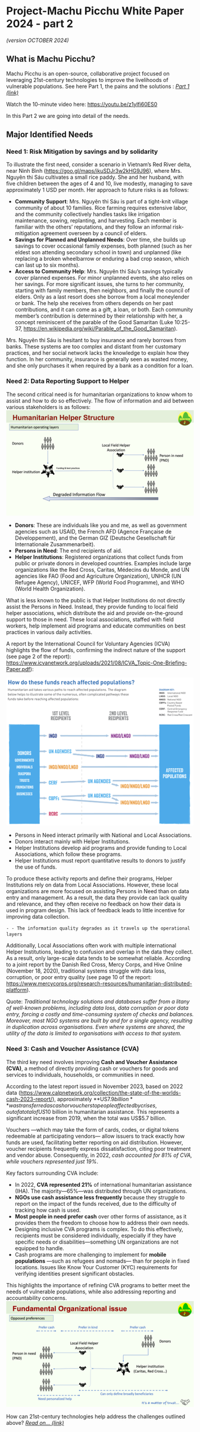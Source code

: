 # Project-Machu Picchu White Paper 2024 - part 2
*(version OCTOBER 2024)*

##	What is Machu Picchu?

Machu Picchu is an open-source, collaborative project focused on leveraging 21st-century technologies to improve the livelihoods of vulnerable populations. See here Part 1, the pains and the solutions : [*Part 1 (link)*](./README_1.md)

Watch the 10-minute video here: https://youtu.be/z1ylfi60ES0

In this Part 2 we are going into detail of the needs. 

##	Major Identified Needs
###	Need 1: Risk Mitigation by savings and by solidarity
To illustrate the first need, consider a scenario in Vietnam’s Red River delta, near Ninh Bình (https://goo.gl/maps/ikuSDJr3w2kHG9J96), where Mrs. Nguyên thi Sáu cultivates a small rice paddy. She and her husband, with five children between the ages of 4 and 10, live modestly, managing to save approximately 1 USD per month. Her approach to future risks is as follows:

-	**Community Support**: Mrs. Nguyên thi Sáu is part of a tight-knit village community of about 10 families. Rice farming requires extensive labor, and the community collectively handles tasks like irrigation maintenance, sowing, replanting, and harvesting. Each member is familiar with the others’ reputations, and they follow an informal risk-mitigation agreement overseen by a council of elders.
-	**Savings for Planned and Unplanned Needs**: Over time, she builds up savings to cover occasional family expenses, both planned (such as her eldest son attending secondary school in town) and unplanned (like replacing a broken wheelbarrow or enduring a bad crop season, which can last up to six months).
-	**Access to Community Help**: Mrs. Nguyên thi Sáu’s savings typically cover planned expenses. For minor unplanned events, she also relies on her savings. For more significant issues, she turns to her community, starting with family members, then neighbors, and finally the council of elders. Only as a last resort does she borrow from a local moneylender or bank. The help she receives from others depends on her past contributions, and it can come as a gift, a loan, or both. Each community member’s contribution is determined by their relationship with her, a concept reminiscent of the parable of the Good Samaritan (Luke 10:25-37, https://en.wikipedia.org/wiki/Parable_of_the_Good_Samaritan).

Mrs. Nguyên thi Sáu is hesitant to buy insurance and rarely borrows from banks. These systems are too complex and distant from her customary practices, and her social network lacks the knowledge to explain how they function. In her community, insurance is generally seen as wasted money, and she only purchases it when required by a bank as a condition for a loan.

### Need 2: Data Reporting Support to Helper
The second critical need is for humanitarian organizations to know whom to assist and how to do so effectively. The flow of information and aid between various stakeholders is as follows:
![Helper Organization](./images/01%20Helper%20Organization.png)

-	**Donors**: These are individuals like you and me, as well as government agencies such as USAID, the French AFD (Agence Française de Développement), and the German GIZ (Deutsche Gesellschaft für Internationale Zusammenarbeit).
-	**Persons in Need**: The end recipients of aid.
-	**Helper Institutions**: Registered organizations that collect funds from public or private donors in developed countries. Examples include large organizations like the Red Cross, Caritas, Médecins du Monde, and UN agencies like FAO (Food and Agriculture Organization), UNHCR (UN Refugee Agency), UNICEF, WFP (World Food Programme), and WHO (World Health Organization).

What is less known to the public is that Helper Institutions do not directly assist the Persons in Need. Instead, they provide funding to local field helper associations, which distribute the aid and provide on-the-ground support to those in need. These local associations, staffed with field workers, help implement aid programs and educate communities on best practices in various daily activities.

A report by the International Council for Voluntary Agencies (ICVA) highlights the flow of funds, confirming the indirect nature of the support (see page 2 of the report): https://www.icvanetwork.org/uploads/2021/08/ICVA_Topic-One-Briefing-Paper.pdf):

![Helper Organization](./images/01a%20Helper%20Organization.png)

-	Persons in Need interact primarily with National and Local Associations.
-	Donors interact mainly with Helper Institutions.
-	Helper Institutions develop aid programs and provide funding to Local Associations, which follow these programs.
-	Helper Institutions must report quantitative results to donors to justify the use of funds.

To produce these activity reports and define their programs, Helper Institutions rely on data from Local Associations. However, these local organizations are more focused on assisting Persons in Need than on data entry and management. As a result, the data they provide can lack quality and relevance, and they often receive no feedback on how their data is used in program design. This lack of feedback leads to little incentive for improving data collection.

    - - The information quality degrades as it travels up the operational layers

Additionally, Local Associations often work with multiple international Helper Institutions, leading to confusion and overlap in the data they collect. As a result, only large-scale data tends to be somewhat reliable. According to a joint report by the Danish Red Cross, Mercy Corps, and Hive Online (November 18, 2020), traditional systems struggle with data loss, corruption, or poor entry quality (see page 10 of the report: https://www.mercycorps.org/research-resources/humanitarian-distributed-platform).

Quote: *Traditional technology solutions and databases suffer from a litany of well-known problems, including data loss, data corruption or poor data entry, forcing a costly and time-consuming system of checks and balances. Moreover, most NGO systems are built by and for a single agency, resulting in duplication across organisations. Even where systems are shared, the utility of the data is limited to organisations with access to that system.*

###	Need 3: Cash and Voucher Assistance (CVA)
The third key need involves improving **Cash and Voucher Assistance (CVA)**, a method of directly providing cash or vouchers for goods and services to individuals, households, or communities in need.

According to the latest report issued in November 2023, based on 2022 data (https://www.calpnetwork.org/collection/the-state-of-the-worlds-cash-2023-report/), approximately **US$7.9 billion** was transferred as cash or vouchers to people affected by crises, out of a total of US$10 billion in humanitarian assistance. This represents a significant increase from 2019, when the total was US$5.7 billion.

Vouchers —which may take the form of cards, codes, or digital tokens redeemable at participating vendors— allow issuers to track exactly how funds are used, facilitating better reporting on aid distribution. However, voucher recipients frequently express dissatisfaction, citing poor treatment and vendor abuse. Consequently, in 2022, *cash accounted for 81% of CVA, while vouchers represented just 19%*.

Key factors surrounding CVA include:

-	In 2022, **CVA represented 21%** of international humanitarian assistance (IHA). The majority—65%—was distributed through UN organizations.
-	**NGOs use cash assistance less frequently** because they struggle to report on the impact of the funds received, due to the difficulty of tracking how cash is used.
-	**Most people in need prefer cash** over other forms of assistance, as it provides them the freedom to choose how to address their own needs.
-	Designing inclusive CVA programs is complex. To do this effectively, recipients must be considered individually, especially if they have specific needs or disabilities—something UN organizations are not equipped to handle.
-	Cash programs are more challenging to implement for **mobile populations** —such as refugees and nomads— than for people in fixed locations. Issues like Know Your Customer (KYC) requirements for verifying identities present significant obstacles.

This highlights the importance of refining CVA programs to better meet the needs of vulnerable populations, while also addressing reporting and accountability concerns.
![Fundamental Organizational Issues](./images/02%20Opposed%20preferences.png)

How can 21st-century technologies help address the challenges outlined above? [*Read on… (link)*](./README_3.md)